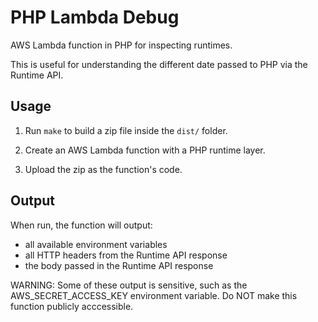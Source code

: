 # PHP Lambda Debug

AWS Lambda function in PHP for inspecting runtimes.

This is useful for understanding the different date passed to PHP via the Runtime API.

## Usage

1. Run `make` to build a zip file inside the `dist/` folder.

2. Create an AWS Lambda function with a PHP runtime layer.

3. Upload the zip as the function's code.

## Output

When run, the function will output:

- all available environment variables
- all HTTP headers from the Runtime API response
- the body passed in the Runtime API response

WARNING: Some of these output is sensitive, such as the AWS_SECRET_ACCESS_KEY environment variable. Do NOT make this function publicly acccessible.
